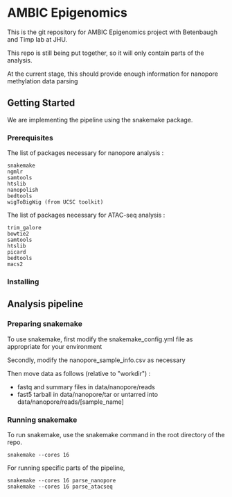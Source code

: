 # AMBIC Epigenomics

This is the git repository for AMBIC Epigenomics project with Betenbaugh and Timp lab at JHU.

This repo is still being put together, so it will only contain parts of the analysis.

At the current stage, this should provide enough information for nanopore methylation data parsing

## Getting Started

We are implementing the pipeline using the snakemake package.

### Prerequisites

The list of packages necessary for nanopore analysis :
```
snakemake
ngmlr
samtools
htslib
nanopolish
bedtools
wigToBigWig (from UCSC toolkit)
```

The list of packages necessary for ATAC-seq analysis :
```
trim_galore
bowtie2
samtools
htslib
picard
bedtools
macs2
```

### Installing

## Analysis pipeline

### Preparing snakemake

To use snakemake, first modify the snakemake_config.yml file as appropriate for your environment

Secondly, modify the nanopore_sample_info.csv as necessary

Then move data as follows (relative to "workdir") :

* fastq and summary files in data/nanopore/reads
* fast5 tarball in data/nanopore/tar or untarred into data/nanopore/reads/[sample_name]

### Running snakemake

To run snakemake, use the snakemake command in the root directory of the repo.
```
snakemake --cores 16
```

For running specific parts of the pipeline,
```
snakemake --cores 16 parse_nanopore
snakemake --cores 16 parse_atacseq
```
